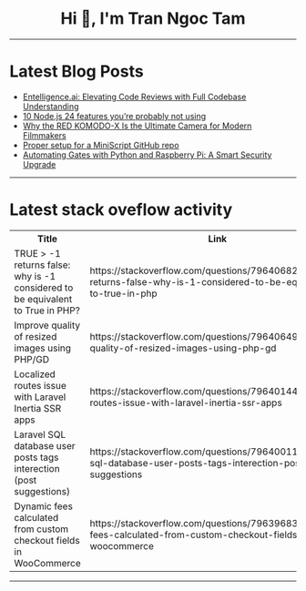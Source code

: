 <h1 align="center">Hi 👋, I'm Tran Ngoc Tam</h1>

---

# Latest Blog Posts 
<!-- BLOG-POST-LIST:START -->
- [Entelligence.ai: Elevating Code Reviews with Full Codebase Understanding](https://dev.to/pullflow/entelligenceai-elevating-code-reviews-with-full-codebase-understanding-2d6b)
- [10 Node.js 24 features you’re probably not using](https://dev.to/logrocket/10-nodejs-24-features-youre-probably-not-using-2a29)
- [Why the RED KOMODO-X Is the Ultimate Camera for Modern Filmmakers](https://dev.to/scheimpflugg/why-the-red-komodo-x-is-the-ultimate-camera-for-modern-filmmakers-cfl)
- [Proper setup for a MiniScript GitHub repo](https://dev.to/joestrout/proper-setup-for-a-miniscript-github-repo-4ian)
- [Automating Gates with Python and Raspberry Pi: A Smart Security Upgrade](https://dev.to/karen_londres/automating-gates-with-python-and-raspberry-pi-a-smart-security-upgrade-doh)
<!-- BLOG-POST-LIST:END -->

---

# Latest stack oveflow activity
<table>
  <tr><th>Title</th><th>Link</th></tr>
  <!-- STACKOVERFLOW:START --><tr><td>TRUE &gt; -1 returns false: why is -1 considered to be equivalent to True in PHP?</td><td>https://stackoverflow.com/questions/79640682/true-1-returns-false-why-is-1-considered-to-be-equivalent-to-true-in-php</td></tr><tr><td>Improve quality of resized images using PHP/GD</td><td>https://stackoverflow.com/questions/79640649/improve-quality-of-resized-images-using-php-gd</td></tr><tr><td>Localized routes issue with Laravel Inertia SSR apps</td><td>https://stackoverflow.com/questions/79640144/localized-routes-issue-with-laravel-inertia-ssr-apps</td></tr><tr><td>Laravel SQL database user posts tags interection &lpar;post suggestions&rpar;</td><td>https://stackoverflow.com/questions/79640011/laravel-sql-database-user-posts-tags-interection-post-suggestions</td></tr><tr><td>Dynamic fees calculated from custom checkout fields in WooCommerce</td><td>https://stackoverflow.com/questions/79639683/dynamic-fees-calculated-from-custom-checkout-fields-in-woocommerce</td></tr><!-- STACKOVERFLOW:END -->
</table>

---


